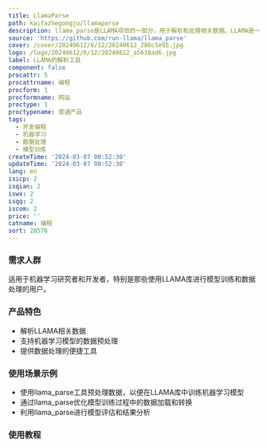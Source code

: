 ```yaml
---
title: LlamaParse
path: kaifazhegongju/llamaparse
description: llama_parse是LLAMA项目的一部分，用于解析和处理相关数据。LLAMA是一个用于机器学习模型的库，专注于提供易于使用的接口和高效的数据处理能力。
source: 'https://github.com/run-llama/llama_parse'
cover: /cover/20240612/6/12/20240612_286c5e95.jpg
logo: /logo/20240612/6/12/20240612_a5638ad6.jpg
label: LLAMA的解析工具
component: false
procattr: 5
procattrname: 编程
procform: 1
procformname: 网站
proctype: 1
proctypename: 普通产品
tags:
  - 开发编程
  - 机器学习
  - 数据处理
  - 模型训练
createTime: '2024-03-07 08:52:30'
updateTime: '2024-03-07 08:52:30'
lang: en
isicp: 2
isqian: 2
iswx: 2
isqq: 2
iscom: 2
price: ''
catname: 编程
sort: 28576
---
```




### 需求人群
适用于机器学习研究者和开发者，特别是那些使用LLAMA库进行模型训练和数据处理的用户。

### 产品特色
- 解析LLAMA相关数据
- 支持机器学习模型的数据预处理
- 提供数据处理的便捷工具

### 使用场景示例
- 使用llama_parse工具预处理数据，以便在LLAMA库中训练机器学习模型
- 通过llama_parse优化模型训练过程中的数据加载和转换
- 利用llama_parse进行模型评估和结果分析

### 使用教程


  
